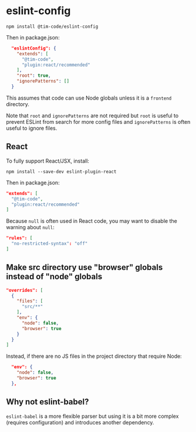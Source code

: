 # eslint-config

`npm install @tim-code/eslint-config`

Then in package.json:

```json
  "eslintConfig": {
    "extends": [
      "@tim-code",
      "plugin:react/recommended"
    ],
    "root": true,
    "ignorePatterns": []
  }
```

This assumes that code can use Node globals unless it is a `frontend` directory.

Note that `root` and `ignorePatterns` are not required but `root` is useful to prevent ESLint from search for more config files
and `ignorePatterns` is often useful to ignore files.

## React

To fully support React/JSX, install:

`npm install --save-dev eslint-plugin-react`

Then in package.json:

```json
"extends": [
  "@tim-code",
  "plugin:react/recommended"
]
```

Because `null` is often used in React code, you may want to disable the warning about `null`:

```json
"rules": [
  "no-restricted-syntax": "off"
]
```

## Make src directory use "browser" globals instead of "node" globals

```json
"overrides": [
  {
    "files": [
      "src/**"
    ],
    "env": {
      "node": false,
      "browser": true
    }
  }
]
```

Instead, if there are no JS files in the project directory that require Node:

```json
  "env": {
    "node": false,
    "browser": true
  },
```

## Why not eslint-babel?

`eslint-babel` is a more flexible parser but using it is a bit more complex (requires configuration) and introduces another dependency.
